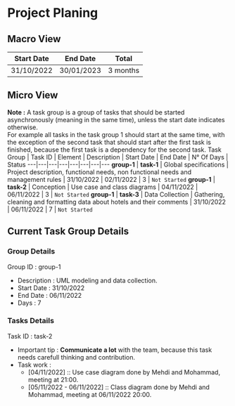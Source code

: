 # Project Planing
## Macro View
Start Date | End Date | Total
:---:|:---:|:---:
31/10/2022 | 30/01/2023 | 3 months

## Micro View
**Note :** A task group is a group of tasks that should be started asynchronously (meaning in the same time), unless the start date indicates otherwise.<br> 
For example all tasks in the task group 1 should start at the same time, with the exception of the second task that should start after the first task is finished, because the first task is a dependency for the second task.
Task Group | Task ID | Element | Description | Start Date | End Date | N° Of Days | Status
---|---|---|---|---|---|---|---
**group-1** | **task-1** | Global specifications | Project description, functional needs, non functional needs and management rules | 31/10/2022 | 02/11/2022 | 3 | `Not Started`
**group-1** | **task-2** | Conception | Use case and class diagrams | 04/11/2022 | 06/11/2022 | 3 | `Not Started`
**group-1** | **task-3** | Data Collection | Gathering, cleaning and formatting data about hotels and their comments | 31/10/2022 | 06/11/2022 | 7 | `Not Started`

## Current Task Group Details
### Group Details
Group ID : group-1
  * Description : UML modeling and data collection.
  * Start Date : 31/10/2022
  * End Date : 06/11/2022
  * Days : 7
### Tasks Details
Task ID : task-2
  * Important tip : **Communicate a lot** with the team, because this task needs carefull thinking and contribution.
  * Task work :
    * [04/11/2022] :: Use case diagram done by Mehdi and Mohammad, meeting at 21:00.
    * [05/11/2022 - 06/11/2022] :: Class diagram done by Mehdi and Mohammad, meeting at 06/11/2022 20:00.
